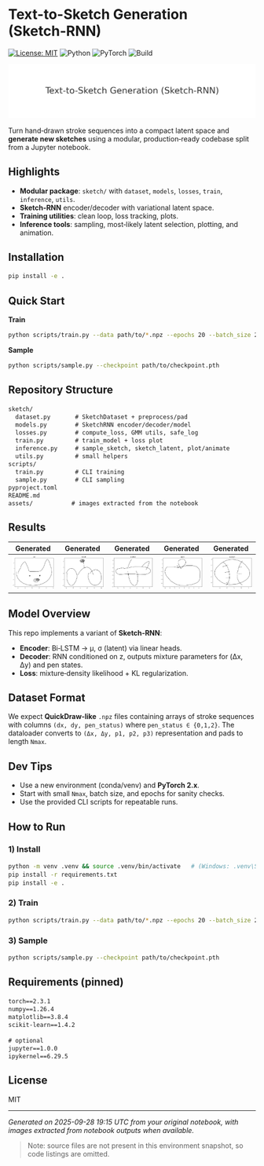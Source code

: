 # Text-to-Sketch Generation (Sketch‑RNN)

[![License: MIT](https://img.shields.io/badge/License-MIT-green.svg)](LICENSE) ![Python](https://img.shields.io/badge/python-3.9%2B-blue) ![PyTorch](https://img.shields.io/badge/PyTorch-2.x-orange) ![Build](https://img.shields.io/badge/status-experimental-yellow)

![](assets/banner.png)

Turn hand‑drawn stroke sequences into a compact latent space and **generate new sketches** using a modular, production‑ready codebase split from a Jupyter notebook.

## Highlights
- **Modular package**: `sketch/` with `dataset`, `models`, `losses`, `train`, `inference`, `utils`.
- **Sketch‑RNN** encoder/decoder with variational latent space.
- **Training utilities**: clean loop, loss tracking, plots.
- **Inference tools**: sampling, most‑likely latent selection, plotting, and animation.

## Installation
```bash
pip install -e .
```

## Quick Start
**Train**
```bash
python scripts/train.py --data path/to/*.npz --epochs 20 --batch_size 256
```

**Sample**
```bash
python scripts/sample.py --checkpoint path/to/checkpoint.pth
```

## Repository Structure
```
sketch/
  dataset.py       # SketchDataset + preprocess/pad
  models.py        # SketchRNN encoder/decoder/model
  losses.py        # compute_loss, GMM utils, safe_log
  train.py         # train_model + loss plot
  inference.py     # sample_sketch, sketch_latent, plot/animate
  utils.py         # small helpers
scripts/
  train.py         # CLI training
  sample.py        # CLI sampling
pyproject.toml
README.md
assets/           # images extracted from the notebook
```

## Results
<!-- Real (top) vs Generated (bottom) sketch grid -->
<!-- Replace the src paths with your actual image files -->

<table>
  <thead>
    <tr>
      <th style="text-align:center;">Generated</th>
      <th style="text-align:center;">Generated</th>
      <th style="text-align:center;">Generated</th>
      <th style="text-align:center;">Generated</th>
      <th style="text-align:center;">Generated</th>
    </tr>
  </thead>
  <tbody>
    <!-- Top row: REAL sketches -->
    <tr>
      <td><img src="assets/nb_image_02.png" alt="CAT" width="160"></td>
      <td><img src="assets/nb_image_07.png" alt="BICYCLE" width="160"></td>
      <td><img src="assets/nb_image_04.png" alt="AIRPLANE" width="160"></td>
      <td><img src="assets/nb_image_05.png" alt="APPLE" width="160"></td>
      <td><img src="assets/nb_image_10.png" alt="BASEBALL" width="160"></td>
    </tr>
  </tbody>
</table>

## Model Overview
This repo implements a variant of **Sketch‑RNN**:
- **Encoder**: Bi‑LSTM → μ, σ (latent) via linear heads.
- **Decoder**: RNN conditioned on z, outputs mixture parameters for (Δx, Δy) and pen states.
- **Loss**: mixture‑density likelihood + KL regularization.

## Dataset Format
We expect **QuickDraw‑like** `.npz` files containing arrays of stroke sequences with columns `(dx, dy, pen_status)` where `pen_status ∈ {0,1,2}`. The dataloader converts to `(Δx, Δy, p1, p2, p3)` representation and pads to length `Nmax`.

## Dev Tips
- Use a new environment (conda/venv) and **PyTorch 2.x**.
- Start with small `Nmax`, batch size, and epochs for sanity checks.
- Use the provided CLI scripts for repeatable runs.

## How to Run

### 1) Install
```bash
python -m venv .venv && source .venv/bin/activate   # (Windows: .venv\Scripts\activate)
pip install -r requirements.txt
pip install -e .
```

### 2) Train
```bash
python scripts/train.py --data path/to/*.npz --epochs 20 --batch_size 256
```

### 3) Sample
```bash
python scripts/sample.py --checkpoint path/to/checkpoint.pth
```


## Requirements (pinned)
```text
torch==2.3.1
numpy==1.26.4
matplotlib==3.8.4
scikit-learn==1.4.2

# optional
jupyter==1.0.0
ipykernel==6.29.5
```
## License
MIT

---
*Generated on 2025-09-28 19:15 UTC from your original notebook, with images extracted from notebook outputs when available.*

> Note: source files are not present in this environment snapshot, so code listings are omitted.

